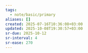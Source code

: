 ```yaml
---
tags:
  - note/basic/primary
aliases: []
created: 2025-07-16T10:36:08+03:00
updated: 2025-10-08T19:30:57+03:00
sr-due: 2025-10-12
sr-interval: 4
sr-ease: 270
---
```

